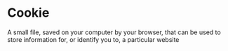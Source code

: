 [Title]: # (Cookie)
[Difficulty]: # (Beginner)
[Order]: # (25)

# Cookie

A small file, saved on your computer by your browser, that can be used to store information for, or identify you to, a particular website